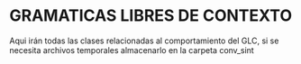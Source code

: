 # GRAMATICAS LIBRES DE CONTEXTO

Aqui irán todas las clases relacionadas al comportamiento del GLC, si se necesita
archivos temporales almacenarlo en la carpeta conv_sint